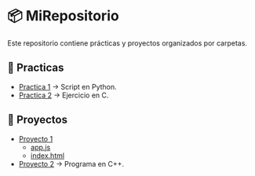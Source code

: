 # 📦 MiRepositorio

Este repositorio contiene prácticas y proyectos organizados por carpetas.

## 📂 Practicas
- [Practica 1](practicas/practica1/main.py) → Script en Python.
- [Practica 2](practicas/practica2/ejercicio.c) → Ejercicio en C.

## 📂 Proyectos
- [Proyecto 1](proyectos/proyecto1)  
  - [app.js](proyectos/proyecto1/app.js)  
  - [index.html](proyectos/proyecto1/index.html)  
- [Proyecto 2](proyectos/proyecto2/main.cpp) → Programa en C++.
